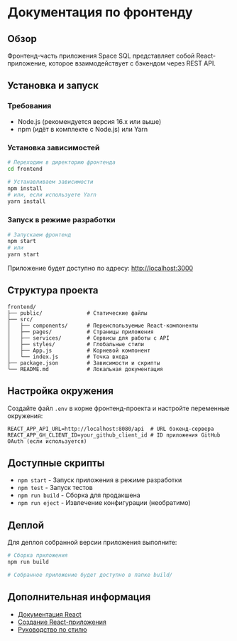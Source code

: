 # Документация по фронтенду

## Обзор

Фронтенд-часть приложения Space SQL представляет собой React-приложение, которое взаимодействует с бэкендом через REST API.

## Установка и запуск

### Требования

- Node.js (рекомендуется версия 16.x или выше)
- npm (идёт в комплекте с Node.js) или Yarn

### Установка зависимостей

```bash
# Переходим в директорию фронтенда
cd frontend

# Устанавливаем зависимости
npm install
# или, если используете Yarn
yarn install
```

### Запуск в режиме разработки

```bash
# Запускаем фронтенд
npm start
# или
yarn start
```

Приложение будет доступно по адресу: [http://localhost:3000](http://localhost:3000)

## Структура проекта

```
frontend/
├── public/              # Статические файлы
├── src/
│   ├── components/      # Переиспользуемые React-компоненты
│   ├── pages/           # Страницы приложения
│   ├── services/        # Сервисы для работы с API
│   ├── styles/          # Глобальные стили
│   ├── App.js           # Корневой компонент
│   └── index.js         # Точка входа
├── package.json         # Зависимости и скрипты
└── README.md            # Локальная документация
```

## Настройка окружения

Создайте файл `.env` в корне фронтенд-проекта и настройте переменные окружения:

```env
REACT_APP_API_URL=http://localhost:8080/api  # URL бэкенд-сервера
REACT_APP_GH_CLIENT_ID=your_github_client_id # ID приложения GitHub OAuth (если используется)
```

## Доступные скрипты

- `npm start` - Запуск приложения в режиме разработки
- `npm test` - Запуск тестов
- `npm run build` - Сборка для продакшена
- `npm run eject` - Извлечение конфигурации (необратимо)

## Деплой

Для деплоя собранной версии приложения выполните:

```bash
# Сборка приложения
npm run build

# Собранное приложение будет доступно в папке build/
```

## Дополнительная информация

- [Документация React](https://reactjs.org/)
- [Создание React-приложения](https://create-react-app.dev/)
- [Руководство по стилю](https://github.com/airbnb/javascript/tree/master/react)
